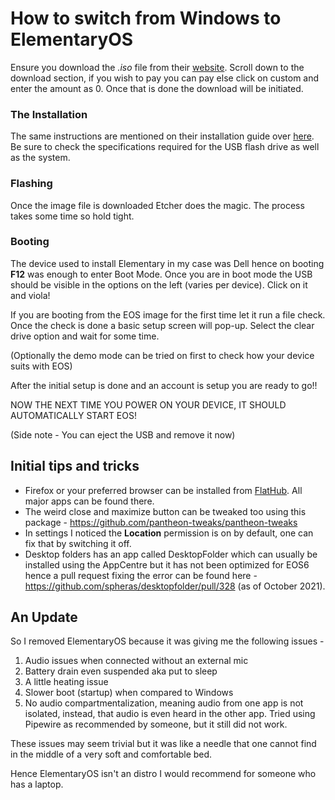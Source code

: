 # How to switch from Windows to ElementaryOS
Ensure you download the *.iso* file from their [website](https://elementary.io/). Scroll down to the download section, if you wish to pay you can pay else click on custom and enter the amount as 0. Once that is done the download will be initiated.

### The Installation
The same instructions are mentioned on their installation guide over [here](https://elementary.io/docs/installation#installation). Be sure to check the specifications required for the USB flash drive as well as the system.

### Flashing
Once the image file is downloaded Etcher does the magic. The process takes some time so hold tight.

### Booting
The device used to install Elementary in my case was Dell hence on booting **F12** was enough to enter Boot Mode. Once you are in boot mode the USB should be visible in the options on the left (varies per device). Click on it and viola!

If you are booting from the EOS image for the first time let it run a file check. Once the check is done a basic setup screen will pop-up. Select the clear drive option and wait for some time.

(Optionally the demo mode can be tried on first to check how your device suits with EOS)

After the initial setup is done and an account is setup you are ready to go!!

NOW THE NEXT TIME YOU POWER ON YOUR DEVICE, IT SHOULD AUTOMATICALLY START EOS!

(Side note - You can eject the USB and remove it now)

## Initial tips and tricks
 - Firefox or your preferred browser can be installed from [FlatHub](https://flathub.org/home). All major apps can be found there.
 - The weird close and maximize button can be tweaked too using this package - https://github.com/pantheon-tweaks/pantheon-tweaks
 - In settings I noticed the **Location** permission is on by default, one can fix that by switching it off.
 - Desktop folders has an app called DesktopFolder which can usually be installed using the AppCentre but it has not been optimized for EOS6 hence a pull request fixing the error can be found here - https://github.com/spheras/desktopfolder/pull/328 (as of October 2021).

## An Update
So I removed ElementaryOS because it was giving me the following issues -
1) Audio issues when connected without an external mic
2) Battery drain even suspended aka put to sleep
3) A little heating issue
4) Slower boot (startup) when compared to Windows
5) No audio compartmentalization, meaning audio from one app is not isolated, instead, that audio is even heard in the other app. Tried using Pipewire as recommended by someone, but it still did not work.

These issues may seem trivial but it was like a needle that one cannot find in the middle of a very soft and comfortable bed.

Hence ElementaryOS isn't an distro I would recommend for someone who has a laptop.